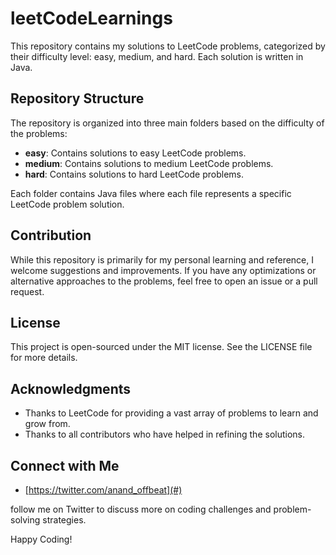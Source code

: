 # leetCodeLearnings


This repository contains my solutions to LeetCode problems, categorized by their difficulty level: easy, medium, and hard. Each solution is written in Java.

## Repository Structure

The repository is organized into three main folders based on the difficulty of the problems:

- **easy**: Contains solutions to easy LeetCode problems.
- **medium**: Contains solutions to medium LeetCode problems.
- **hard**: Contains solutions to hard LeetCode problems.

Each folder contains Java files where each file represents a specific LeetCode problem solution.


## Contribution

While this repository is primarily for my personal learning and reference, I welcome suggestions and improvements. If you have any optimizations or alternative approaches to the problems, feel free to open an issue or a pull request.

## License

This project is open-sourced under the MIT license. See the LICENSE file for more details.

## Acknowledgments

- Thanks to LeetCode for providing a vast array of problems to learn and grow from.
- Thanks to all contributors who have helped in refining the solutions.

## Connect with Me


- [https://twitter.com/anand_offbeat](#)


follow me on Twitter to discuss more on coding challenges and problem-solving strategies.

Happy Coding!
